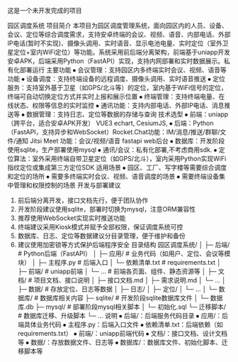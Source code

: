 这是一个未开发完成的项目


园区调度系统
项目简介
本项目为园区调度管理系统，面向园区内的人员、设备、会议、定位等综合调度需求，支持安卓终端的会议、视频、语音、内部电话、外部IP电话(暂时不实现)、摄像头调用、实时语音、显示电池电量、实时定位（室外卫星定位+室内WiFi定位）等功能。系统采用前后端分离架构，前端基于uniapp开发安卓APK，后端采用Python（FastAPI）实现，支持内网部署和实时数据展示。私有化部署运行
主要功能
⦁	会议管理：支持园区内多终端实时会议、视频、语音等功能
⦁	设备调度：支持终端设备的远程调度、摄像头调用、实时语音推送
⦁	定位服务：支持室外基于卫星（如GPS/北斗等）的定位，室内基于WiFi信号的定位，终端可自动切换定位方式并实时上报和展示位置
⦁	终端管理：支持终端电量、在线状态、权限等信息的实时监控
⦁	通讯功能：支持内部电话、外部IP电话、消息推送等
⦁	数据管理：支持日志、定位等数据的存储与查询
技术选型
⦁	前端：uniapp（跨平台，适合安卓APK开发） VUE3 echart, CesiumJS,
⦁	后端：Python（FastAPI，支持异步和WebSocket）Rocket.Chat功能：IM/消息/推送/群聊/文件/通知    Jitsi Meet 功能：会议/视频/语音 fastapi web后台
⦁	数据库：开发阶段使用sqlite，生产部署使用mysql
⦁	通讯/会议：私有化部署,不考虑商用sdk.
⦁	定位算法：室外采用终端自带卫星定位（如GPS/北斗），室内采用Python实现WiFi指纹定位或集成第三方定位SDK
适用场景
⦁	园区、工厂、写字楼等需要综合调度和定位的场所
⦁	需要多终端实时会议、视频、语音调度的场景
⦁	需要终端设备集中管理和权限控制的场景
开发与部署建议
1.	前后端分离开发，接口文档先行，便于团队协作
2.	开发阶段建议使用sqlite，部署时切换为mysql，注意ORM兼容性
3.	推荐使用WebSocket实现实时推送功能
4.	终端建议采用Kiosk模式并赋予全部权限，保证调度系统可控
5.	数据库、日志、定位等数据建议分目录管理，便于维护和备份
6.	建议使用加密锁等方式保护后端程序安全
目录结构
园区调度系统/
│
├─ 后端/                # Python后端（FastAPI）
│    ├─ 应用/           # 业务代码（如用户、定位、会议等模块）
│    ├─ 主程序.py       # 后端入口
│    └─ 依赖清单.txt    # requirements.txt
│
├─ 前端/                # uniapp前端
│    └─ ...             # 前端各页面、组件、静态资源等
│
├─ 文档/                # 项目文档、接口说明
│    ├─ 接口文档.md
│    ├─ 需求说明.md
│    └─ ...
│
├─ 数据/                # 存放定位、日志等数据
│    ├─ 日志/
│    ├─ 定位/
│    └─ ...
│
└─ 数据库/              # 数据库相关内容
├─ sqlite/         # 开发阶段sqlite数据库文件
│    └─ 数据库.db
├─ mysql/          # 部署阶段mysql相关脚本
│    └─ 初始化.sql
└─ 迁移脚本/       # 数据库迁移、升级脚本
└─ ...
说明
⦁	后端/：后端服务代码目录
⦁	应用/：后端具体业务代码
⦁	主程序.py：后端入口文件
⦁	依赖清单.txt：后端依赖（如 requirements.txt）
⦁	前端/：uniapp前端代码
⦁	文档/：接口文档、设计文档等
⦁	数据/：存放数据文件、日志等
⦁	数据库/：数据库文件、初始化脚本、迁移脚本等
